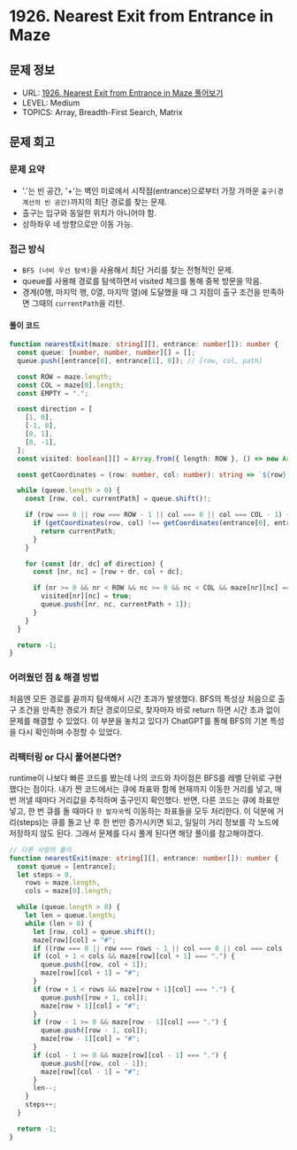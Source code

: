 # 1926. Nearest Exit from Entrance in Maze

## 문제 정보

- URL: [1926. Nearest Exit from Entrance in Maze 풀어보기](https://leetcode.com/problems/nearest-exit-from-entrance-in-maze/description/?envType=study-plan-v2&envId=leetcode-75)
- LEVEL: Medium
- TOPICS: Array, Breadth-First Search, Matrix

## 문제 회고

### 문제 요약

- '.'는 빈 공간, '+'는 벽인 미로에서 시작점(entrance)으로부터 가장 가까운 `출구(경계선의 빈 공간)`까지의 최단 경로를 찾는 문제.
- 출구는 입구와 동일한 위치가 아니어야 함.
- 상하좌우 네 방향으로만 이동 가능.

### 접근 방식

- `BFS (너비 우선 탐색)`을 사용해서 최단 거리를 찾는 전형적인 문제.
- queue를 사용해 경로를 탐색하면서 visited 체크를 통해 중복 방문을 막음.
- 경계(0행, 마지막 행, 0열, 마지막 열)에 도달했을 때 그 지점이 출구 조건을 만족하면 그때의 `currentPath`을 리턴.

#### 풀이 코드

```typescript
function nearestExit(maze: string[][], entrance: number[]): number {
  const queue: [number, number, number][] = [];
  queue.push([entrance[0], entrance[1], 0]); // [row, col, path]

  const ROW = maze.length;
  const COL = maze[0].length;
  const EMPTY = ".";

  const direction = [
    [1, 0],
    [-1, 0],
    [0, 1],
    [0, -1],
  ];
  const visited: boolean[][] = Array.from({ length: ROW }, () => new Array(COL).fill(false));

  const getCoordinates = (row: number, col: number): string => `${row},${col}`;

  while (queue.length > 0) {
    const [row, col, currentPath] = queue.shift()!;

    if (row === 0 || row === ROW - 1 || col === 0 || col === COL - 1) {
      if (getCoordinates(row, col) !== getCoordinates(entrance[0], entrance[1])) {
        return currentPath;
      }
    }

    for (const [dr, dc] of direction) {
      const [nr, nc] = [row + dr, col + dc];

      if (nr >= 0 && nr < ROW && nc >= 0 && nc < COL && maze[nr][nc] === EMPTY && !visited[nr][nc]) {
        visited[nr][nc] = true;
        queue.push([nr, nc, currentPath + 1]);
      }
    }
  }

  return -1;
}
```

### 어려웠던 점 & 해결 방법

처음엔 모든 경로를 끝까지 탐색해서 시간 초과가 발생했다. BFS의 특성상 처음으로 출구 조건을 만족한 경로가 최단 경로이므로, 찾자마자 바로 return 하면 시간 초과 없이 문제를 해결할 수 있었다. 이 부분을 놓치고 있다가 ChatGPT를 통해 BFS의 기본 특성을 다시 확인하며 수정할 수 있었다.

### 리팩터링 or 다시 풀어본다면?

runtime이 나보다 빠른 코드를 봤는데 나의 코드와 차이점은 BFS를 레벨 단위로 구현했다는 점이다. 내가 짠 코드에서는 큐에 좌표와 함께 현재까지 이동한 거리를 넣고, 매번 꺼낼 때마다 거리값을 추적하며 출구인지 확인했다. 반면, 다른 코드는 큐에 좌표만 넣고, 한 번 큐를 돌 때마다 `한 발자국`씩 이동하는 좌표들을 모두 처리한다. 이 덕분에 거리(steps)는 큐를 돌고 난 후 한 번만 증가시키면 되고, 일일이 거리 정보를 각 노드에 저장하지 않도 된다. 그래서 문제를 다시 풀게 된다면 해당 풀이를 참고해야겠다.

```typescript
// 다른 사람의 풀이
function nearestExit(maze: string[][], entrance: number[]): number {
  const queue = [entrance];
  let steps = 0,
    rows = maze.length,
    cols = maze[0].length;

  while (queue.length > 0) {
    let len = queue.length;
    while (len > 0) {
      let [row, col] = queue.shift();
      maze[row][col] = "#";
      if ((row === 0 || row === rows - 1 || col === 0 || col === cols - 1) && (row !== entrance[0] || col !== entrance[1])) return steps;
      if (col + 1 < cols && maze[row][col + 1] === ".") {
        queue.push([row, col + 1]);
        maze[row][col + 1] = "#";
      }
      if (row + 1 < rows && maze[row + 1][col] === ".") {
        queue.push([row + 1, col]);
        maze[row + 1][col] = "#";
      }
      if (row - 1 >= 0 && maze[row - 1][col] === ".") {
        queue.push([row - 1, col]);
        maze[row - 1][col] = "#";
      }
      if (col - 1 >= 0 && maze[row][col - 1] === ".") {
        queue.push([row, col - 1]);
        maze[row][col - 1] = "#";
      }
      len--;
    }
    steps++;
  }

  return -1;
}
```
